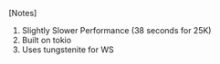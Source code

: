 [Notes]
1. Slightly Slower Performance (38 seconds for 25K)
2. Built on tokio
3. Uses tungstenite for WS